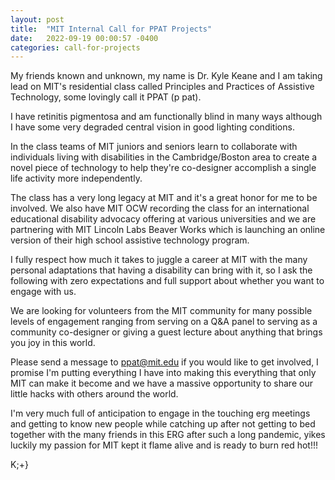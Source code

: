 ```yaml
---
layout: post
title:  "MIT Internal Call for PPAT Projects"
date:   2022-09-19 00:00:57 -0400
categories: call-for-projects
---
```

My friends known and unknown, my name is Dr. Kyle Keane and I am taking lead on MIT's residential class called Principles and Practices of Assistive Technology, some lovingly call it PPAT (p pat).

I have retinitis pigmentosa and am functionally blind in many ways although I have some very degraded central vision in good lighting conditions.

In the class teams of MIT juniors and seniors learn to collaborate with individuals living with disabilities in the Cambridge/Boston area to create a novel piece of technology to help they're co-designer accomplish a single life activity more independently.

The class has a very long legacy at MIT and it's a great honor for me to be involved. We also have MIT OCW recording the class for an international educational disability advocacy offering at various universities and we are partnering with MIT Lincoln Labs Beaver Works which is launching an online version of their high school assistive technology program.

I fully respect how much it takes to juggle a career at MIT with the many personal adaptations that having a disability can bring with it, so I ask the following with zero expectations and full support about whether you want to engage with us.

We are looking for volunteers from the MIT community for many possible levels of engagement ranging from serving on a Q&A panel to serving as a community co-designer or giving a guest lecture about anything that brings you joy in this world.

Please send a message to ppat@mit.edu if you would like to get involved, I promise I'm putting everything I have into making this everything that only MIT can make it become and we have a massive opportunity to share our little hacks with others around the world.

I'm very much full of anticipation to engage in the touching erg meetings and getting to know new people while catching up after not getting to bed together with the many friends in this ERG after such a long pandemic, yikes luckily my passion for MIT kept it flame alive and is ready to burn red hot!!!

K;+}